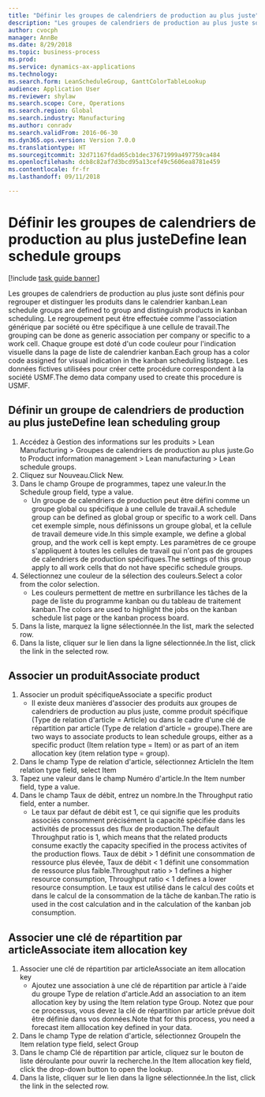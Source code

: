 ```yaml
--- 
title: "Définir les groupes de calendriers de production au plus juste"
description: "Les groupes de calendriers de production au plus juste sont définis pour regrouper et distinguer les produits dans le calendrier kanban."
author: cvocph
manager: AnnBe
ms.date: 8/29/2018
ms.topic: business-process
ms.prod: 
ms.service: dynamics-ax-applications
ms.technology: 
ms.search.form: LeanScheduleGroup, GanttColorTableLookup
audience: Application User
ms.reviewer: shylaw
ms.search.scope: Core, Operations
ms.search.region: Global
ms.search.industry: Manufacturing
ms.author: conradv
ms.search.validFrom: 2016-06-30
ms.dyn365.ops.version: Version 7.0.0
ms.translationtype: HT
ms.sourcegitcommit: 32d71167fdad65cb1dec37671999a497759ca484
ms.openlocfilehash: dcb8c82af7d3bcd95a13cef49c5606ea8781e459
ms.contentlocale: fr-fr
ms.lasthandoff: 09/11/2018

---
```

# <a name="define-lean-schedule-groups"></a><span data-ttu-id="7e34c-103">Définir les groupes de calendriers de production au plus juste</span><span class="sxs-lookup"><span data-stu-id="7e34c-103">Define lean schedule groups</span></span>

[!include [task guide banner](../../includes/task-guide-banner.md)]

<span data-ttu-id="7e34c-104">Les groupes de calendriers de production au plus juste sont définis pour regrouper et distinguer les produits dans le calendrier kanban.</span><span class="sxs-lookup"><span data-stu-id="7e34c-104">Lean schedule groups are defined to group and distinguish products in kanban scheduling.</span></span> <span data-ttu-id="7e34c-105">Le regroupement peut être effectuée comme l'association générique par société ou être spécifique à une cellule de travail.</span><span class="sxs-lookup"><span data-stu-id="7e34c-105">The grouping can be done as generic association per company or specific to a work cell.</span></span> <span data-ttu-id="7e34c-106">Chaque groupe est doté d'un code couleur pour l'indication visuelle dans la page de liste de calendrier kanban.</span><span class="sxs-lookup"><span data-stu-id="7e34c-106">Each group has a color code assigned for visual indication in the kanban scheduling listpage.</span></span> <span data-ttu-id="7e34c-107">Les données fictives utilisées pour créer cette procédure correspondent à la société USMF.</span><span class="sxs-lookup"><span data-stu-id="7e34c-107">The demo data company used to create this procedure is USMF.</span></span>


## <a name="define-lean-scheduling-group"></a><span data-ttu-id="7e34c-108">Définir un groupe de calendriers de production au plus juste</span><span class="sxs-lookup"><span data-stu-id="7e34c-108">Define lean scheduling group</span></span>
1. <span data-ttu-id="7e34c-109">Accédez à Gestion des informations sur les produits > Lean Manufacturing > Groupes de calendriers de production au plus juste.</span><span class="sxs-lookup"><span data-stu-id="7e34c-109">Go to Product information management > Lean manufacturing > Lean schedule groups.</span></span>
2. <span data-ttu-id="7e34c-110">Cliquez sur Nouveau.</span><span class="sxs-lookup"><span data-stu-id="7e34c-110">Click New.</span></span>
3. <span data-ttu-id="7e34c-111">Dans le champ Groupe de programmes, tapez une valeur.</span><span class="sxs-lookup"><span data-stu-id="7e34c-111">In the Schedule group field, type a value.</span></span>
    * <span data-ttu-id="7e34c-112">Un groupe de calendriers de production peut être défini comme un groupe global ou spécifique à une cellule de travail.</span><span class="sxs-lookup"><span data-stu-id="7e34c-112">A schedule group can be defined as global group or specific to a work cell.</span></span> <span data-ttu-id="7e34c-113">Dans cet exemple simple, nous définissons un groupe global, et la cellule de travail demeure vide.</span><span class="sxs-lookup"><span data-stu-id="7e34c-113">In this simple example, we define a global group, and the work cell is kept empty.</span></span> <span data-ttu-id="7e34c-114">Les paramètres de ce groupe s'appliquent à toutes les cellules de travail qui n'ont pas de groupes de calendriers de production spécifiques.</span><span class="sxs-lookup"><span data-stu-id="7e34c-114">The settings of this group apply to all work cells that do not have specific schedule groups.</span></span>  
4. <span data-ttu-id="7e34c-115">Sélectionnez une couleur de la sélection des couleurs.</span><span class="sxs-lookup"><span data-stu-id="7e34c-115">Select a color from the color selection.</span></span>
    * <span data-ttu-id="7e34c-116">Les couleurs permettent de mettre en surbrillance les tâches de la page de liste du programme kanban ou du tableau de traitement kanban.</span><span class="sxs-lookup"><span data-stu-id="7e34c-116">The colors are used to highlight the jobs on the kanban schedule list page or the kanban process board.</span></span>  
5. <span data-ttu-id="7e34c-117">Dans la liste, marquez la ligne sélectionnée.</span><span class="sxs-lookup"><span data-stu-id="7e34c-117">In the list, mark the selected row.</span></span>
6. <span data-ttu-id="7e34c-118">Dans la liste, cliquer sur le lien dans la ligne sélectionnée.</span><span class="sxs-lookup"><span data-stu-id="7e34c-118">In the list, click the link in the selected row.</span></span>

## <a name="associate-product"></a><span data-ttu-id="7e34c-119">Associer un produit</span><span class="sxs-lookup"><span data-stu-id="7e34c-119">Associate product</span></span>
1. <span data-ttu-id="7e34c-120">Associer un produit spécifique</span><span class="sxs-lookup"><span data-stu-id="7e34c-120">Associate a specific product</span></span>
    * <span data-ttu-id="7e34c-121">Il existe deux manières d'associer des produits aux groupes de calendriers de production au plus juste, comme produit spécifique (Type de relation d'article = Article) ou dans le cadre d'une clé de répartition par article (Type de relation d'article = groupe).</span><span class="sxs-lookup"><span data-stu-id="7e34c-121">There are two ways to associate products to lean schedule groups, either as a specific product (Item relation type = Item) or as part of an item allocation key (item relation type = group).</span></span>    
2. <span data-ttu-id="7e34c-122">Dans le champ Type de relation d'article, sélectionnez Article</span><span class="sxs-lookup"><span data-stu-id="7e34c-122">In the Item relation type field, select Item</span></span>
3. <span data-ttu-id="7e34c-123">Tapez une valeur dans le champ Numéro d'article.</span><span class="sxs-lookup"><span data-stu-id="7e34c-123">In the Item number field, type a value.</span></span>
4. <span data-ttu-id="7e34c-124">Dans le champ Taux de débit, entrez un nombre.</span><span class="sxs-lookup"><span data-stu-id="7e34c-124">In the Throughput ratio field, enter a number.</span></span>
    * <span data-ttu-id="7e34c-125">Le taux par défaut de débit est 1, ce qui signifie que les produits associés consomment précisément la capacité spécifiée dans les activités de processus des flux de production.</span><span class="sxs-lookup"><span data-stu-id="7e34c-125">The default Throughput ratio is 1, which means that the related products consume exactly the capacity specified in the process activites of the production flows.</span></span> <span data-ttu-id="7e34c-126">Taux de débit > 1 définit une consommation de ressource plus élevée, Taux de débit < 1 définit une consommation de ressource plus faible.</span><span class="sxs-lookup"><span data-stu-id="7e34c-126">Throughput ratio > 1 defines a higher resource consumption, Throughput ratio < 1 defines a lower resource consumption.</span></span> <span data-ttu-id="7e34c-127">Le taux est utilisé dans le calcul des coûts et dans le calcul de la consommation de la tâche de kanban.</span><span class="sxs-lookup"><span data-stu-id="7e34c-127">The ratio is used in the cost calculation and in the calculation of the kanban job consumption.</span></span>  

## <a name="associate-item-allocation-key"></a><span data-ttu-id="7e34c-128">Associer une clé de répartition par article</span><span class="sxs-lookup"><span data-stu-id="7e34c-128">Associate item allocation key</span></span>
1. <span data-ttu-id="7e34c-129">Associer une clé de répartition par article</span><span class="sxs-lookup"><span data-stu-id="7e34c-129">Associate an item allocation key</span></span>
    * <span data-ttu-id="7e34c-130">Ajoutez une association à une clé de répartition par article à l'aide du groupe Type de relation d'article.</span><span class="sxs-lookup"><span data-stu-id="7e34c-130">Add an association to an item allocation key by using the Item relation type Group.</span></span>   <span data-ttu-id="7e34c-131">Notez que pour ce processus, vous devez la clé de répartition par article prévue doit être définie dans vos données.</span><span class="sxs-lookup"><span data-stu-id="7e34c-131">Note that for this process, you need a forecast item alllocation key defined in your data.</span></span>  
2. <span data-ttu-id="7e34c-132">Dans le champ Type de relation d'article, sélectionnez Groupe</span><span class="sxs-lookup"><span data-stu-id="7e34c-132">In the Item relation type field, select Group</span></span>
3. <span data-ttu-id="7e34c-133">Dans le champ Clé de répartition par article, cliquez sur le bouton de liste déroulante pour ouvrir la recherche.</span><span class="sxs-lookup"><span data-stu-id="7e34c-133">In the Item allocation key field, click the drop-down button to open the lookup.</span></span>
4. <span data-ttu-id="7e34c-134">Dans la liste, cliquer sur le lien dans la ligne sélectionnée.</span><span class="sxs-lookup"><span data-stu-id="7e34c-134">In the list, click the link in the selected row.</span></span>


